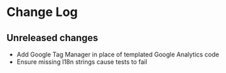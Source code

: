 # Change Log

## Unreleased changes

- Add Google Tag Manager in place of templated Google Analytics code
- Ensure missing I18n strings cause tests to fail
